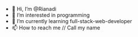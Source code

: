- 👋 Hi, I’m @Rianadi
- 👀 I’m interested in programming
- 🌱 I’m currently learning full-stack-web-developer
- 📫 How to reach me // Call my name

<!---
Rianadi/Rianadi is a ✨ special ✨ repository because its `README.md` (this file) appears on your GitHub profile.
You can click the Preview link to take a look at your changes.
--->
